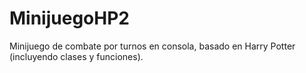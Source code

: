 # MinijuegoHP2
Minijuego de combate por turnos en consola, basado en Harry Potter (incluyendo clases y funciones).
